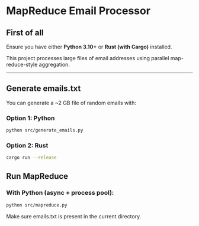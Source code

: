 # MapReduce Email Processor

## First of all

Ensure you have either **Python 3.10+** or **Rust (with Cargo)** installed.

This project processes large files of email addresses using parallel map-reduce-style aggregation.

---

## Generate emails.txt

You can generate a ~2 GB file of random emails with:

### Option 1: Python

```bash
python src/generate_emails.py
```

### Option 2: Rust

```bash
cargo run --release
```

## Run MapReduce

### With Python (async + process pool):

```bash
python src/mapreduce.py
```

Make sure emails.txt is present in the current directory.
